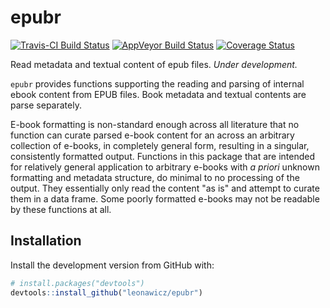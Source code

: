 
<!-- README.md is generated from README.Rmd. Please edit that file -->
epubr
=====

[![Travis-CI Build Status](https://travis-ci.org/leonawicz/epubr.svg?branch=master)](https://travis-ci.org/leonawicz/epubr) [![AppVeyor Build Status](https://ci.appveyor.com/api/projects/status/github/leonawicz/epubr?branch=master&svg=true)](https://ci.appveyor.com/project/leonawicz/epubr) [![Coverage Status](https://img.shields.io/codecov/c/github/leonawicz/epubr/master.svg)](https://codecov.io/github/leonawicz/epubr?branch=master)

Read metadata and textual content of epub files. *Under development.*

`epubr` provides functions supporting the reading and parsing of internal ebook content from EPUB files. Book metadata and textual contents are parse separately.

E-book formatting is non-standard enough across all literature that no function can curate parsed e-book content for an across an arbitrary collection of e-books, in completely general form, resulting in a singular, consistently formatted output. Functions in this package that are intended for relatively general application to arbitrary e-books with *a priori* unknown formatting and metadata structure, do minimal to no processing of the output. They essentially only read the content "as is" and attempt to curate them in a data frame. Some poorly formatted e-books may not be readable by these functions at all.

Installation
------------

Install the development version from GitHub with:

``` r
# install.packages("devtools")
devtools::install_github("leonawicz/epubr")
```
